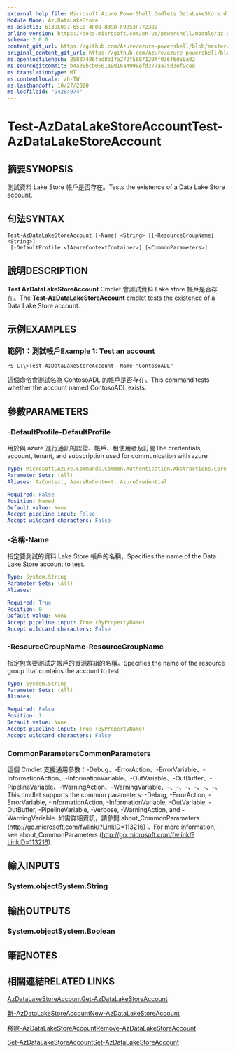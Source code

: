 ```yaml
---
external help file: Microsoft.Azure.PowerShell.Cmdlets.DataLakeStore.dll-Help.xml
Module Name: Az.DataLakeStore
ms.assetid: 613DE097-65E0-4F08-839D-F9B53F772382
online version: https://docs.microsoft.com/en-us/powershell/module/az.datalakestore/test-azdatalakestoreaccount
schema: 2.0.0
content_git_url: https://github.com/Azure/azure-powershell/blob/master/src/DataLakeStore/DataLakeStore/help/Test-AzDataLakeStoreAccount.md
original_content_git_url: https://github.com/Azure/azure-powershell/blob/master/src/DataLakeStore/DataLakeStore/help/Test-AzDataLakeStoreAccount.md
ms.openlocfilehash: 25837486fad8b17a272f5687129ff936f6d50a02
ms.sourcegitcommit: b4a38bcb0501a9016a4998efd377aa75d3ef9ce8
ms.translationtype: MT
ms.contentlocale: zh-TW
ms.lasthandoff: 10/27/2020
ms.locfileid: "94284974"
---
```

# <span data-ttu-id="cd7eb-101">Test-AzDataLakeStoreAccount</span><span class="sxs-lookup"><span data-stu-id="cd7eb-101">Test-AzDataLakeStoreAccount</span></span>

## <span data-ttu-id="cd7eb-102">摘要</span><span class="sxs-lookup"><span data-stu-id="cd7eb-102">SYNOPSIS</span></span>
<span data-ttu-id="cd7eb-103">測試資料 Lake Store 帳戶是否存在。</span><span class="sxs-lookup"><span data-stu-id="cd7eb-103">Tests the existence of a Data Lake Store account.</span></span>

## <span data-ttu-id="cd7eb-104">句法</span><span class="sxs-lookup"><span data-stu-id="cd7eb-104">SYNTAX</span></span>

```
Test-AzDataLakeStoreAccount [-Name] <String> [[-ResourceGroupName] <String>]
 [-DefaultProfile <IAzureContextContainer>] [<CommonParameters>]
```

## <span data-ttu-id="cd7eb-105">說明</span><span class="sxs-lookup"><span data-stu-id="cd7eb-105">DESCRIPTION</span></span>
<span data-ttu-id="cd7eb-106">**Test AzDataLakeStoreAccount** Cmdlet 會測試資料 Lake store 帳戶是否存在。</span><span class="sxs-lookup"><span data-stu-id="cd7eb-106">The **Test-AzDataLakeStoreAccount** cmdlet tests the existence of a Data Lake Store account.</span></span>

## <span data-ttu-id="cd7eb-107">示例</span><span class="sxs-lookup"><span data-stu-id="cd7eb-107">EXAMPLES</span></span>

### <span data-ttu-id="cd7eb-108">範例1：測試帳戶</span><span class="sxs-lookup"><span data-stu-id="cd7eb-108">Example 1: Test an account</span></span>
```
PS C:\>Test-AzDataLakeStoreAccount -Name "ContosoADL"
```

<span data-ttu-id="cd7eb-109">這個命令會測試名為 ContosoADL 的帳戶是否存在。</span><span class="sxs-lookup"><span data-stu-id="cd7eb-109">This command tests whether the account named ContosoADL exists.</span></span>

## <span data-ttu-id="cd7eb-110">參數</span><span class="sxs-lookup"><span data-stu-id="cd7eb-110">PARAMETERS</span></span>

### <span data-ttu-id="cd7eb-111">-DefaultProfile</span><span class="sxs-lookup"><span data-stu-id="cd7eb-111">-DefaultProfile</span></span>
<span data-ttu-id="cd7eb-112">用於與 azure 進行通訊的認證、帳戶、租使用者及訂閱</span><span class="sxs-lookup"><span data-stu-id="cd7eb-112">The credentials, account, tenant, and subscription used for communication with azure</span></span>

```yaml
Type: Microsoft.Azure.Commands.Common.Authentication.Abstractions.Core.IAzureContextContainer
Parameter Sets: (All)
Aliases: AzContext, AzureRmContext, AzureCredential

Required: False
Position: Named
Default value: None
Accept pipeline input: False
Accept wildcard characters: False
```

### <span data-ttu-id="cd7eb-113">-名稱</span><span class="sxs-lookup"><span data-stu-id="cd7eb-113">-Name</span></span>
<span data-ttu-id="cd7eb-114">指定要測試的資料 Lake Store 帳戶的名稱。</span><span class="sxs-lookup"><span data-stu-id="cd7eb-114">Specifies the name of the Data Lake Store account to test.</span></span>

```yaml
Type: System.String
Parameter Sets: (All)
Aliases:

Required: True
Position: 0
Default value: None
Accept pipeline input: True (ByPropertyName)
Accept wildcard characters: False
```

### <span data-ttu-id="cd7eb-115">-ResourceGroupName</span><span class="sxs-lookup"><span data-stu-id="cd7eb-115">-ResourceGroupName</span></span>
<span data-ttu-id="cd7eb-116">指定包含要測試之帳戶的資源群組的名稱。</span><span class="sxs-lookup"><span data-stu-id="cd7eb-116">Specifies the name of the resource group that contains the account to test.</span></span>

```yaml
Type: System.String
Parameter Sets: (All)
Aliases:

Required: False
Position: 1
Default value: None
Accept pipeline input: True (ByPropertyName)
Accept wildcard characters: False
```

### <span data-ttu-id="cd7eb-117">CommonParameters</span><span class="sxs-lookup"><span data-stu-id="cd7eb-117">CommonParameters</span></span>
<span data-ttu-id="cd7eb-118">這個 Cmdlet 支援通用參數：-Debug、-ErrorAction、-ErrorVariable、-InformationAction、-InformationVariable、-OutVariable、-OutBuffer、-PipelineVariable、-WarningAction、-WarningVariable、-、-、-、-、-、-。</span><span class="sxs-lookup"><span data-stu-id="cd7eb-118">This cmdlet supports the common parameters: -Debug, -ErrorAction, -ErrorVariable, -InformationAction, -InformationVariable, -OutVariable, -OutBuffer, -PipelineVariable, -Verbose, -WarningAction, and -WarningVariable.</span></span> <span data-ttu-id="cd7eb-119">如需詳細資訊，請參閱 about_CommonParameters (http://go.microsoft.com/fwlink/?LinkID=113216) 。</span><span class="sxs-lookup"><span data-stu-id="cd7eb-119">For more information, see about_CommonParameters (http://go.microsoft.com/fwlink/?LinkID=113216).</span></span>

## <span data-ttu-id="cd7eb-120">輸入</span><span class="sxs-lookup"><span data-stu-id="cd7eb-120">INPUTS</span></span>

### <span data-ttu-id="cd7eb-121">System.object</span><span class="sxs-lookup"><span data-stu-id="cd7eb-121">System.String</span></span>

## <span data-ttu-id="cd7eb-122">輸出</span><span class="sxs-lookup"><span data-stu-id="cd7eb-122">OUTPUTS</span></span>

### <span data-ttu-id="cd7eb-123">System.object</span><span class="sxs-lookup"><span data-stu-id="cd7eb-123">System.Boolean</span></span>

## <span data-ttu-id="cd7eb-124">筆記</span><span class="sxs-lookup"><span data-stu-id="cd7eb-124">NOTES</span></span>

## <span data-ttu-id="cd7eb-125">相關連結</span><span class="sxs-lookup"><span data-stu-id="cd7eb-125">RELATED LINKS</span></span>

[<span data-ttu-id="cd7eb-126">AzDataLakeStoreAccount</span><span class="sxs-lookup"><span data-stu-id="cd7eb-126">Get-AzDataLakeStoreAccount</span></span>](./Get-AzDataLakeStoreAccount.md)

[<span data-ttu-id="cd7eb-127">新-AzDataLakeStoreAccount</span><span class="sxs-lookup"><span data-stu-id="cd7eb-127">New-AzDataLakeStoreAccount</span></span>](./New-AzDataLakeStoreAccount.md)

[<span data-ttu-id="cd7eb-128">移除-AzDataLakeStoreAccount</span><span class="sxs-lookup"><span data-stu-id="cd7eb-128">Remove-AzDataLakeStoreAccount</span></span>](./Remove-AzDataLakeStoreAccount.md)

[<span data-ttu-id="cd7eb-129">Set-AzDataLakeStoreAccount</span><span class="sxs-lookup"><span data-stu-id="cd7eb-129">Set-AzDataLakeStoreAccount</span></span>](./Set-AzDataLakeStoreAccount.md)


